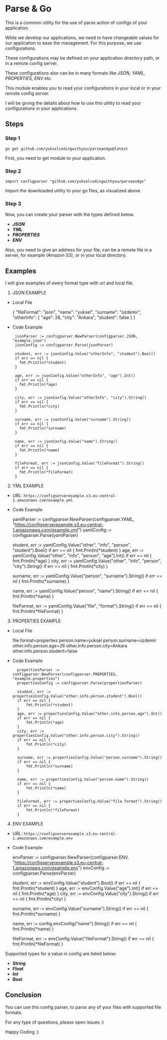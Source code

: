 # Parse & Go

This is a common utility for the use of parse action of configs of your application. 

While we develop our applications, we need to have changeable values for our application to ease the management. For this purpose, we use configurations.

These configurations may be defined on your application directory path, or in a remote config server. 

These configurations also can be in many formats like _JSON, YAML, PROPERTIES, ENV_ etc.

This module enables you to read your configurations in your local or in your remote config server.

I will be giving the details about how to use this utility to read your configurations in your applications.

## Steps

### Step 1

`go get github.com/yukselcodingwithyou/parseandgo@latest`

First, you need to get module to your application. 

### Step 2

`import configparser "github.com/yukselcodingwithyou/parseandgo"`

Import the downloaded utility to your go files, as visualized above.

### Step 3

Now, you can create your parser with the types defined below.

 - **_JSON_**
 - **_YML_**
 - **_PROPERTIES_**
 - **_ENV_**

Also, you need to give an address for your file, can be a remote file in a server, for example (Amazon S3), or in your local directory.

## Examples 

I will give examples of every format type with url and local file.

1. JSON EXAMPLE

- Local File


    {
        "fileFormat": "json",
        "name": "yuksel",
        "surname": "ozdemir",
        "otherInfo": {
            "age": 26,
            "city": "Ankara",
            "student": false
        }
    }


- Code Example


       jsonParser := configparser.NewParser(configparser.JSON, "example.json")
       jsonConfig := configparser.Parse(jsonParser)
        
       student, err := jsonConfig.Value("otherInfo", "student").Bool()
       if err == nil {
         fmt.Println(*student)
       }

       age, err := jsonConfig.Value("otherInfo", "age").Int()
       if err == nil {
         fmt.Println(*age)
       }

       city, err := jsonConfig.Value("otherInfo", "city").String()
       if err == nil {
         fmt.Println(*city)
       }

       surname, err := jsonConfig.Value("surname").String()
       if err == nil {
         fmt.Println(*surname)
       }

       name, err := jsonConfig.Value("name").String()
       if err == nil {
         fmt.Println(*name)
       }

       fileFormat, err := jsonConfig.Value("fileFormat").String()
       if err == nil {
         fmt.Println(*fileFormat)
       }

2. YML EXAMPLE

- URL: `https://configserverexample.s3.eu-central-1.amazonaws.com/example.yml`

- Code Example


    yamlParser := configparser.NewParser(configparser.YAML, "https://configserverexample.s3.eu-central-1.amazonaws.com/example.yml")
    yamlConfig := configparser.Parse(yamlParser)

    student, err := yamlConfig.Value("other", "info", "person", "student").Bool()
	if err == nil {
		fmt.Println(*student)
	}
	age, err := yamlConfig.Value("other", "info", "person", "age").Int()
	if err == nil {
		fmt.Println(*age)
	}
	city, err := yamlConfig.Value("other", "info", "person", "city").String()
	if err == nil {
		fmt.Println(*city)
	}

	surname, err := yamlConfig.Value("person", "surname").String()
	if err == nil {
		fmt.Println(*surname)
	}

	name, err := yamlConfig.Value("person", "name").String()
	if err == nil {
		fmt.Println(*name)
	}

	fileFormat, err := yamlConfig.Value("file", "format").String()
	if err == nil {
		fmt.Println(*fileFormat)
	}
  
3. PROPERTIES EXAMPLE

- Local File


    file.format=properties
    person.name=yuksel
    person.surname=ozdemir
    other.info.person.age=26
    other.info.person.city=Ankara
    other.info.person.student=false
    

- Code Example


        propertiesParser := configparser.NewParser(configparser.PROPERTIES, "example.properties")
        propertiesConfig := configparser.Parse(propertiesParser)

        student, err := propertiesConfig.Value("other.info.person.student").Bool()
        if err == nil {
            fmt.Println(*student)
        }
        age, err := propertiesConfig.Value("other.info.person.age").Int()
        if err == nil {
            fmt.Println(*age)
        }
        city, err := propertiesConfig.Value("other.info.person.city").String()
        if err == nil {
            fmt.Println(*city)
        }
        
        surname, err := propertiesConfig.Value("person.surname").String()
        if err == nil {
            fmt.Println(*surname)
        }
        
        name, err := propertiesConfig.Value("person.name").String()
        if err == nil {
            fmt.Println(*name)
        }
        
        fileFormat, err := propertiesConfig.Value("file.format").String()
        if err == nil {
            fmt.Println(*fileFormat)
        }
        
4. ENV EXAMPLE

- URL: `https://configserverexample.s3.eu-central-1.amazonaws.com/example.env`

- Code Example


    envParser := configparser.NewParser(configparser.ENV, "https://configserverexample.s3.eu-central-1.amazonaws.com/example.env")
    envConfig := configparser.Parse(envParser)

    student, err := envConfig.Value("student").Bool()
	if err == nil {
		fmt.Println(*student)
	}
	age, err := envConfig.Value("age").Int()
	if err == nil {
		fmt.Println(*age)
	}
	city, err := envConfig.Value("city").String()
	if err == nil {
		fmt.Println(*city)
	}

	surname, err := envConfig.Value("surname").String()
	if err == nil {
		fmt.Println(*surname)
	}

	name, err := config.envConfig("name").String()
	if err == nil {
		fmt.Println(*name)
	}

	fileFormat, err := envConfig.Value("fileFormat").String()
	if err == nil {
		fmt.Println(*fileFormat)
	}


Supported types for a value in config are listed below:

- **_String_**
- **_Float_**
- **_Int_**
- **_Bool_**


## Conclusion

You can use this config parser, to parse any of your files with supported file formats. 

For any type of questions, please open issues :)

Happy Coding :)
